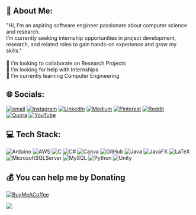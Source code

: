 ## 💫 About Me:
"Hi, I’m an aspiring software engineer passionate about computer science and research. <br>I’m currently seeking internship opportunities in project development, research, and related roles to gain hands-on experience and grow my skills."<br><br>👯 I’m looking to collaborate on Research Projects <br>🤝 I’m looking for help with Internships<br>🌱 I’m currently learning Computer Engineering<br>

## 🌐 Socials:
[![email](https://img.shields.io/badge/Email-D14836?logo=gmail&logoColor=white)](mailto:sagarikasrivastava46@gmail.com) 
[![Instagram](https://img.shields.io/badge/Instagram-%23E4405F.svg?logo=Instagram&logoColor=white)](https://instagram.com/issrivastava)
[![LinkedIn](https://img.shields.io/badge/LinkedIn-%230077B5.svg?logo=linkedin&logoColor=white)](https://linkedin.com/in/issrivastava46) 
[![Medium](https://img.shields.io/badge/Medium-12100E?logo=medium&logoColor=white)](https://medium.com/@issrivastava) 
[![Pinterest](https://img.shields.io/badge/Pinterest-%23E60023.svg?logo=Pinterest&logoColor=white)](https://pinterest.com/close_prose) 
[![Reddit](https://img.shields.io/badge/Reddit-%23FF4500.svg?logo=Reddit&logoColor=white)](https://reddit.com/user/i_ssrivastava)  
[![Quora](https://img.shields.io/badge/Quora-%23B92B27.svg?logo=Quora&logoColor=white)](https://quora.com/profile/Sagarika-Srivastava-19)
[![YouTube](https://img.shields.io/badge/YouTube-%23FF0000.svg?logo=YouTube&logoColor=white)](https://youtube.com/@issrivastava)

## 💻 Tech Stack:
![Arduino](https://img.shields.io/badge/-Arduino-00979D?style=for-the-badge&logo=Arduino&logoColor=white) 
![AWS](https://img.shields.io/badge/AWS-%23FF9900.svg?style=for-the-badge&logo=amazon-aws&logoColor=white) 
![C](https://img.shields.io/badge/c-%2300599C.svg?style=for-the-badge&logo=c&logoColor=white) 
![C#](https://img.shields.io/badge/c%23-%23239120.svg?style=for-the-badge&logo=csharp&logoColor=white) 
![Canva](https://img.shields.io/badge/Canva-%2300C4CC.svg?style=for-the-badge&logo=Canva&logoColor=white) 
![GitHub](https://img.shields.io/badge/github-%23121011.svg?style=for-the-badge&logo=github&logoColor=white) 
![Java](https://img.shields.io/badge/java-%23ED8B00.svg?style=for-the-badge&logo=openjdk&logoColor=white) 
![JavaFX](https://img.shields.io/badge/javafx-%23FF0000.svg?style=for-the-badge&logo=javafx&logoColor=white) 
![LaTeX](https://img.shields.io/badge/latex-%23008080.svg?style=for-the-badge&logo=latex&logoColor=white)
![MicrosoftSQLServer](https://img.shields.io/badge/Microsoft%20SQL%20Server-CC2927?style=for-the-badge&logo=microsoft%20sql%20server&logoColor=white)
![MySQL](https://img.shields.io/badge/mysql-4479A1.svg?style=for-the-badge&logo=mysql&logoColor=white)
![Python](https://img.shields.io/badge/python-3670A0?style=for-the-badge&logo=python&logoColor=ffdd54) 
![Unity](https://img.shields.io/badge/unity-%23000000.svg?style=for-the-badge&logo=unity&logoColor=white)

## 💰 You can help me by Donating
  [![BuyMeACoffee](https://img.shields.io/badge/Buy%20Me%20a%20Coffee-ffdd00?style=for-the-badge&logo=buy-me-a-coffee&logoColor=black)](https://buymeacoffee.com/issrivastava) 
  
  [![](https://visitcount.itsvg.in/api?id=issrivastava&icon=0&color=0)](https://visitcount.itsvg.in)
